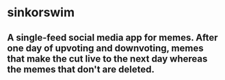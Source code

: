 # sinkorswim
A single-feed social media app for memes. After one day of upvoting and downvoting, memes that make the cut live to the next day whereas the memes that don't are deleted.
---

